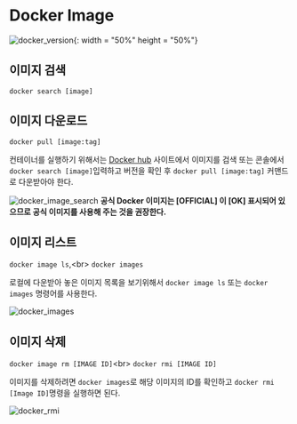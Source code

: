 # Docker Image

![docker_version](https://user-images.githubusercontent.com/76420201/104095250-38d81c00-52d9-11eb-8a97-c52fbc07c4a0.GIF){: width = "50%" height = "50%"}

## 이미지 검색
`docker search [image]`
## 이미지 다운로드
`docker pull [image:tag]`

컨테이너를 실행하기 위해서는 [Docker hub](https://hub.docker.com/) 사이트에서 이미지를 검색 또는 콘솔에서 `docker search [image]`입력하고 버전을 확인 후 `docker pull [image:tag]` 커맨드로 다운받아야 한다. 

![docker_image_search](https://user-images.githubusercontent.com/76420201/104095269-4ab9bf00-52d9-11eb-836e-c274f111eff1.GIF)
**공식 Docker 이미지는 [OFFICIAL] 이 [OK] 표시되어 있으므로 공식 이미지를 사용해 주는 것을 권장한다.**
<br/>

## 이미지 리스트
`docker image ls`,<br\> 
`docker images`

로컬에 다운받아 놓은 이미지 목록을 보기위해서 `docker image ls` 또는 `docker images` 명령어를 사용한다.

![docker_images](https://user-images.githubusercontent.com/76420201/104117522-3f13da00-5365-11eb-9b06-96aa3b2da7e0.GIF)

## 이미지 삭제 
`docker image rm [IMAGE ID]`<br\>
`docker rmi [IMAGE ID]`

이미지를 삭제하려면 `docker images`로 해당 이미지의 ID를 확인하고 `docker rmi [Image ID]`명령을 실행하면 된다.

![docker_rmi](https://user-images.githubusercontent.com/76420201/104117663-5dc6a080-5366-11eb-8bc4-4898c3ca9155.GIF)

